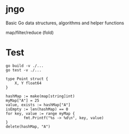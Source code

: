 # jngo
Basic Go data structures, algorithms and helper functions

map/filter/reduce (fold)

# Test
```
go build -v ./...
go test -v ./...
```

```
type Point struct {
    X, Y float64
}
```

```
hashMap := make(map[string]int)
myMap["A"] = 25
value, exists := hashMap["A"]
isEmpty := len(hashMap) == 0
for key, value := range myMap {
        fmt.Printf("%s -> %d\n", key, value)
}
delete(hashMap, "A")


```
